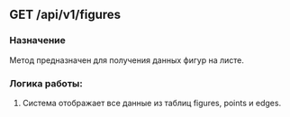 
## GET /api/v1/figures

### Назначение

Метод предназначен для получения данных фигур на листе.

### Логика работы:
1. Система отображает все данные из таблиц figures, points и edges.